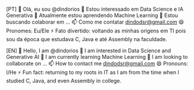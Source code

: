 [PT]
👋 Olá, eu sou @dindorios
👀 Estou interessado em Data Science e IA Generativa
🌱 Atualmente estou aprendendo Machine Learning 
💞️ Estou buscando colaborar em ...
📫 Como me contatar dindodsr@gmail.com 
😄 Pronomes: Eu/Ele
⚡ Fato divertido: voltando as minhas origens em TI pois sou da época que estudava C, Java e até Assembly na faculdade.

[EN]
👋 Hello, I am @dindorios
👀 I am interested in Data Science and Generative AI
🌱 I am currently learning Machine Learning
💞️ I am looking to collaborate on ...
📫 How to contact me dindodsr@gmail.com
😄 Pronouns: I/He
⚡ Fun fact: returning to my roots in IT as I am from the time when I studied C, Java, and even Assembly in college.

<!---
dindorios/dindorios is a ✨ special ✨ repository because its `README.md` (this file) appears on your GitHub profile.
You can click the Preview link to take a look at your changes.
--->
